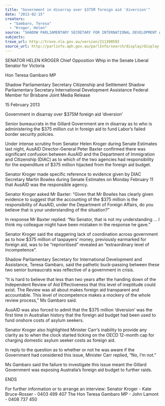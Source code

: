 ```yaml
---
title: "Government in disarray over $375M foreign aid 'diversion'"
date: "2013-02-15"
creators:
  - "Gambaro, Teresa"
  - "Kroger, Helen"
source: "SHADOW PARLIAMENTARY SECRETARY FOR INTERNATIONAL DEVELOPMENT ASSISTANCE"
subjects:
trove_url: http://trove.nla.gov.au/version/211390592
source_url: http://parlinfo.aph.gov.au/parlInfo/search/display/display.w3p;query=Id%3A%22media/pressrel/2231024%22
---
```


 SENATOR HELEN KROGER  Chief Opposition Whip in the Senate  Liberal Senator for Victoria   

 Hon Teresa Gambaro MP 

 Shadow Parliamentary Secretary Citizenship and Settlement  Shadow Parliamentary Secretary International Development Assistance  Federal Member for Brisbane  Joint Media Release   

 

 15 February 2013   

 Government in disarray over $375M foreign aid ‘diversion’   

 Senior bureaucrats in the Gillard Government are in disarray as to who is administering the $375  million cut in foreign aid to fund Labor’s failed border security policies.   

 Under intense scrutiny from Senator Helen Kroger during Senate Estimates last night, AusAID  Director-General Peter Baxter confirmed there was significant confusion between AusAID and the  Department of Immigration and Citizenship (DIAC) as to which of the two agencies had responsibility  for the expenditure of $375 million hijacked from the foreign aid budget.   

 Senator Kroger made specific reference to evidence given by DIAC Secretary Martin Bowles during  Senate Estimates on Monday February 11 that AusAID was the responsible agency.   

 Senator Kroger asked Mr Baxter: “Given that Mr Bowles has clearly given evidence to suggest that  the accounting of the $375 million is the responsibility of AusAID, under the Department of Foreign  Affairs, do you believe that is your understanding of the situation?”   

 In response Mr Baxter replied: “No Senator, that is not my understanding … I think my colleague  might have been mistaken in the response he gave.”   

 Senator Kroger said the staggering lack of coordination across government as to how $375 million of  taxpayers’ money, previously earmarked for foreign aid, was to be “reprioritised” revealed an  “extraordinary level of incompetence”.   

 Shadow Parliamentary Secretary for International Development and Assistance, Teresa Gambaro,  said the pathetic buck-passing between these two senior bureaucrats was reflective of a government  in crisis.   

 “It is hard to believe that less than two years after the handing down of the Independent Review of  Aid Effectiveness that this level of ineptitude could exist. The Review was all about makes foreign aid  transparent and accountable. This level of incompetence makes a mockery of the whole review  process,” Ms Gambaro said.   

 AusAID was also forced to admit that the $375 million ‘diversion’ was the first time in Australian  history that the foreign aid budget had been used to fund onshore costs of asylum seekers.   

 Senator Kroger also highlighted Minister Carr’s inability to provide any clarity as to when the clock  started ticking on the OECD 12-month cap for charging domestic asylum seeker costs as foreign aid.   

 In reply to the question as to whether or not he was aware if the Government had considered this  issue, Minister Carr replied, “No, I’m not.”    

 Ms Gambaro said the failure to investigate this issue meant the Gillard Government was exposing  Australia’s foreign aid budget to further raids.   

 ENDS   

 For further information or to arrange an interview:  Senator Kroger - Kate Bruce-Rosser - 0403 499 407  The Hon Teresa Gambaro MP - John Lamont - 0408 737 450   

